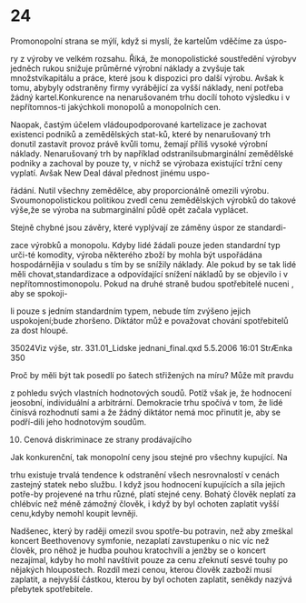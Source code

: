 # 24

Promonopolní strana se mýlí, když si myslí, že kartelům vděčíme za úspo-

ry z výroby ve velkém rozsahu. Říká, že monopolistické soustředění výrobyv jedněch rukou snižuje průměrné výrobní náklady a zvyšuje tak množstvíkapitálu a práce, které jsou k dispozici pro další výrobu. Avšak k tomu, abybyly odstraněny firmy vyrábějící za vyšší náklady, není potřeba žádný kartel.Konkurence na nenarušovaném trhu docílí tohoto výsledku i v nepřítomnos-ti jakýchkoli monopolů a monopolních cen.

Naopak, častým účelem vládoupodporované kartelizace je zachovat existenci podniků a zemědělských stat-ků, které by nenarušovaný trh donutil zastavit provoz právě kvůli tomu, žemají příliš vysoké výrobní náklady. Nenarušovaný trh by například odstranilsubmarginální zemědělské podniky a zachoval by pouze ty, v nichž se výrobaza existující tržní ceny vyplatí. Avšak New Deal dával přednost jinému uspo-

řádání. Nutil všechny zemědělce, aby proporcionálně omezili výrobu. Svoumonopolistickou politikou zvedl cenu zemědělských výrobků do takové výše,že se výroba na submarginální půdě opět začala vyplácet.

Stejně chybné jsou závěry, které vyplývají ze záměny úspor ze standardi-

zace výrobků a monopolu. Kdyby lidé žádali pouze jeden standardní typ urči-té komodity, výroba některého zboží by mohla být uspořádána hospodárnějia v souladu s tím by se snížily náklady. Ale pokud by se tak lidé měli chovat,standardizace a odpovídající snížení nákladů by se objevilo i v nepřítomnostimonopolu. Pokud na druhé straně budou spotřebitelé nuceni , aby se spokoji-

li pouze s jedním standardním typem, nebude tím zvýšeno jejich uspokojení;bude zhoršeno. Diktátor můž e považovat chování spotřebitelů za dost hloupé.

35024Viz výše, str. 331.01_Lidske jednani_final.qxd 5.5.2006 16:01 StrÆnka 350

Proč by měli být tak posedlí po šatech střižených na míru? Může mít pravdu

z pohledu svých vlastních hodnotových soudů. Potíž však je, že hodnocení jeosobní, individuální a arbitrární. Demokracie trhu spočívá v tom, že lidé činísvá rozhodnutí sami a že žádný diktátor nemá moc přinutit je, aby se podří-dili jeho hodnotovým soudům.

10. Cenová diskriminace ze strany prodávajícího

Jak konkurenční, tak monopolní ceny jsou stejné pro všechny kupující. Na

trhu existuje trvalá tendence k odstranění všech nesrovnalostí v cenách zastejný statek nebo službu. I když jsou hodnocení kupujících a síla jejich potře-by projevené na trhu různé, platí stejné ceny. Bohatý člověk neplatí za chlébvíc než méně zámožný člověk, i když by byl ochoten zaplatit vyšší cenu,kdyby nemohl koupit levněji.

Nadšenec, který by raději omezil svou spotře-bu potravin, než aby zmeškal koncert Beethovenovy symfonie, nezaplatí zavstupenku o nic víc než člověk, pro něhož je hudba pouhou kratochvílí a jenžby se o koncert nezajímal, kdyby ho mohl navštívit pouze za cenu zřeknutí sesvé touhy po nějakých hloupostech. Rozdíl mezi cenou, kterou člověk zazboží musí zaplatit, a nejvyšší částkou, kterou by byl ochoten zaplatit, seněkdy nazývá přebytek spotřebitele.
